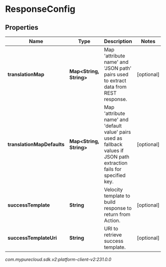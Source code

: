 # ResponseConfig


## Properties

| Name | Type | Description | Notes |
| ------------ | ------------- | ------------- | ------------- |
| **translationMap** | **Map&lt;String, String&gt;** | Map 'attribute name' and 'JSON path' pairs used to extract data from REST response. |  [optional] |
| **translationMapDefaults** | **Map&lt;String, String&gt;** | Map 'attribute name' and 'default value' pairs used as fallback values if JSON path extraction fails for specified key. |  [optional] |
| **successTemplate** | **String** | Velocity template to build response to return from Action. |  [optional] |
| **successTemplateUri** | **String** | URI to retrieve success template. |  [optional] |




_com.mypurecloud.sdk.v2:platform-client-v2:231.0.0_
